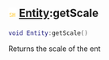 ## ![shared](.gitbook/assets/shared.png) [Entity](./home/Entity):getScale

```lua
void Entity:getScale()
```

Returns the scale of the ent
